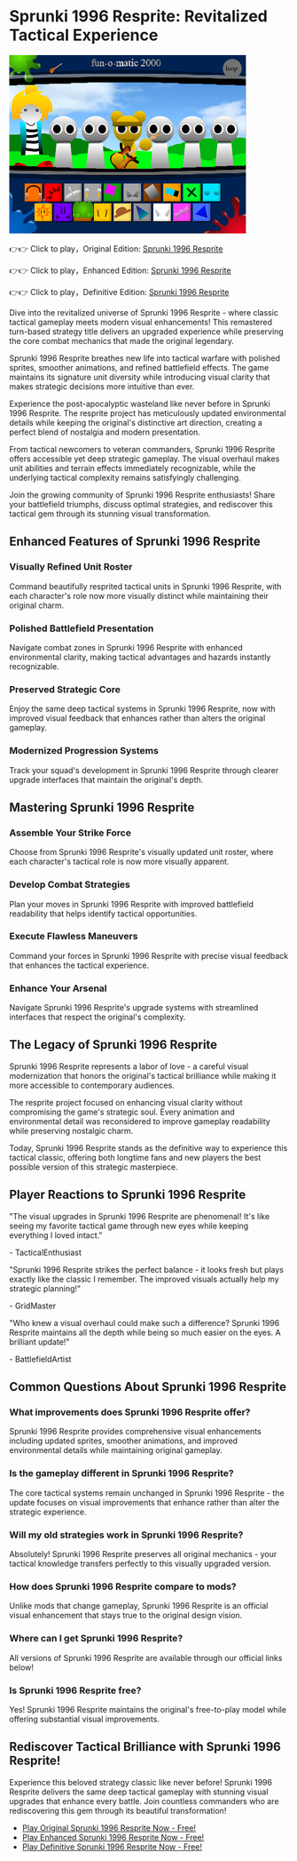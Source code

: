 # Sprunki 1996 Resprite: Revitalized Tactical Experience

![Sprunki 1996 Resprite](https://raw.githubusercontent.com/sprunkiscrunkly/sprunki-1996-resprite/refs/heads/main/sprunki-1996-resprite.png "Sprunki 1996 Resprite")

👉👉 Click to play，Original Edition: [Sprunki 1996 Resprite](https://sprunksters.com/sprunki-1996-resprite/ "Sprunki 1996 Resprite")

👉👉 Click to play，Enhanced Edition: [Sprunki 1996 Resprite](https://sprunkiscrunkly.com/sprunki-1996-resprite/ "Sprunki 1996 Resprite")

👉👉 Click to play，Definitive Edition: [Sprunki 1996 Resprite](https://sprunkipyramixed.com/sprunki-1996-resprite/ "Sprunki 1996 Resprite")

Dive into the revitalized universe of Sprunki 1996 Resprite - where classic tactical gameplay meets modern visual enhancements! This remastered turn-based strategy title delivers an upgraded experience while preserving the core combat mechanics that made the original legendary.

Sprunki 1996 Resprite breathes new life into tactical warfare with polished sprites, smoother animations, and refined battlefield effects. The game maintains its signature unit diversity while introducing visual clarity that makes strategic decisions more intuitive than ever.

Experience the post-apocalyptic wasteland like never before in Sprunki 1996 Resprite. The resprite project has meticulously updated environmental details while keeping the original's distinctive art direction, creating a perfect blend of nostalgia and modern presentation.

From tactical newcomers to veteran commanders, Sprunki 1996 Resprite offers accessible yet deep strategic gameplay. The visual overhaul makes unit abilities and terrain effects immediately recognizable, while the underlying tactical complexity remains satisfyingly challenging.

Join the growing community of Sprunki 1996 Resprite enthusiasts! Share your battlefield triumphs, discuss optimal strategies, and rediscover this tactical gem through its stunning visual transformation.

## Enhanced Features of Sprunki 1996 Resprite

### Visually Refined Unit Roster

Command beautifully resprited tactical units in Sprunki 1996 Resprite, with each character's role now more visually distinct while maintaining their original charm.

### Polished Battlefield Presentation

Navigate combat zones in Sprunki 1996 Resprite with enhanced environmental clarity, making tactical advantages and hazards instantly recognizable.

### Preserved Strategic Core

Enjoy the same deep tactical systems in Sprunki 1996 Resprite, now with improved visual feedback that enhances rather than alters the original gameplay.

### Modernized Progression Systems

Track your squad's development in Sprunki 1996 Resprite through clearer upgrade interfaces that maintain the original's depth.

## Mastering Sprunki 1996 Resprite

### Assemble Your Strike Force

Choose from Sprunki 1996 Resprite's visually updated unit roster, where each character's tactical role is now more visually apparent.

### Develop Combat Strategies

Plan your moves in Sprunki 1996 Resprite with improved battlefield readability that helps identify tactical opportunities.

### Execute Flawless Maneuvers

Command your forces in Sprunki 1996 Resprite with precise visual feedback that enhances the tactical experience.

### Enhance Your Arsenal

Navigate Sprunki 1996 Resprite's upgrade systems with streamlined interfaces that respect the original's complexity.

## The Legacy of Sprunki 1996 Resprite

Sprunki 1996 Resprite represents a labor of love - a careful visual modernization that honors the original's tactical brilliance while making it more accessible to contemporary audiences.

The resprite project focused on enhancing visual clarity without compromising the game's strategic soul. Every animation and environmental detail was reconsidered to improve gameplay readability while preserving nostalgic charm.

Today, Sprunki 1996 Resprite stands as the definitive way to experience this tactical classic, offering both longtime fans and new players the best possible version of this strategic masterpiece.

## Player Reactions to Sprunki 1996 Resprite

"The visual upgrades in Sprunki 1996 Resprite are phenomenal! It's like seeing my favorite tactical game through new eyes while keeping everything I loved intact."

\- TacticalEnthusiast

"Sprunki 1996 Resprite strikes the perfect balance - it looks fresh but plays exactly like the classic I remember. The improved visuals actually help my strategic planning!"

\- GridMaster

"Who knew a visual overhaul could make such a difference? Sprunki 1996 Resprite maintains all the depth while being so much easier on the eyes. A brilliant update!"

\- BattlefieldArtist

## Common Questions About Sprunki 1996 Resprite

### What improvements does Sprunki 1996 Resprite offer?

Sprunki 1996 Resprite provides comprehensive visual enhancements including updated sprites, smoother animations, and improved environmental details while maintaining original gameplay.

### Is the gameplay different in Sprunki 1996 Resprite?

The core tactical systems remain unchanged in Sprunki 1996 Resprite - the update focuses on visual improvements that enhance rather than alter the strategic experience.

### Will my old strategies work in Sprunki 1996 Resprite?

Absolutely! Sprunki 1996 Resprite preserves all original mechanics - your tactical knowledge transfers perfectly to this visually upgraded version.

### How does Sprunki 1996 Resprite compare to mods?

Unlike mods that change gameplay, Sprunki 1996 Resprite is an official visual enhancement that stays true to the original design vision.

### Where can I get Sprunki 1996 Resprite?

All versions of Sprunki 1996 Resprite are available through our official links below!

### Is Sprunki 1996 Resprite free?

Yes! Sprunki 1996 Resprite maintains the original's free-to-play model while offering substantial visual improvements.

## Rediscover Tactical Brilliance with Sprunki 1996 Resprite!

Experience this beloved strategy classic like never before! Sprunki 1996 Resprite delivers the same deep tactical gameplay with stunning visual upgrades that enhance every battle. Join countless commanders who are rediscovering this gem through its beautiful transformation!

- [Play Original Sprunki 1996 Resprite Now - Free!](https://sprunksters.com/sprunki-1996-resprite/)
- [Play Enhanced Sprunki 1996 Resprite Now - Free!](https://sprunkiscrunkly.com/sprunki-1996-resprite/)
- [Play Definitive Sprunki 1996 Resprite Now - Free!](https://sprunkipyramixed.com/sprunki-1996-resprite/)
